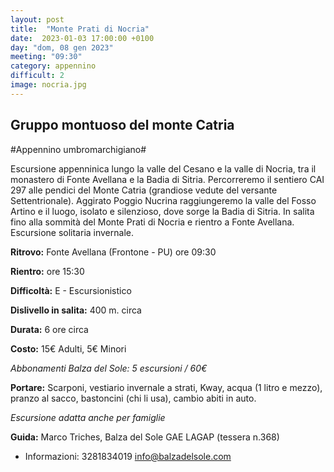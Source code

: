 ```yaml
---
layout: post
title:  "Monte Prati di Nocria"
date:  2023-01-03 17:00:00 +0100
day: "dom, 08 gen 2023"
meeting: "09:30"
category: appennino 
difficult: 2
image: nocria.jpg
---
```


## Gruppo montuoso del monte Catria
#Appennino umbromarchigiano#

Escursione appenninica lungo la valle del Cesano e la valle di Nocria, tra il monastero di Fonte Avellana e la Badia di Sitria. Percorreremo il sentiero CAI 297 alle pendici del Monte Catria (grandiose vedute del versante Settentrionale).
Aggirato Poggio Nucrina raggiungeremo la valle del Fosso Artino e il luogo, isolato e silenzioso, dove sorge la Badia di Sitria. In salita fino alla sommità del Monte Prati di Nocria e rientro a Fonte Avellana.
Escursione solitaria invernale.

**Ritrovo:** Fonte Avellana (Frontone - PU) ore 09:30

**Rientro:** ore 15:30 

**Difficoltà:** E - Escursionistico

**Dislivello in salita:** 400 m. circa

**Durata:** 6 ore circa

**Costo:** 15€ Adulti, 5€ Minori

*Abbonamenti Balza del Sole: 5 escursioni / 60€*

**Portare:** Scarponi, vestiario invernale a strati, Kway, acqua (1 litro e mezzo), pranzo al sacco, bastoncini (chi li usa), cambio abiti in auto.

*Escursione adatta anche per famiglie* 

**Guida:** Marco Triches, Balza del Sole GAE LAGAP (tessera n.368)
+ Informazioni: 3281834019    info@balzadelsole.com
